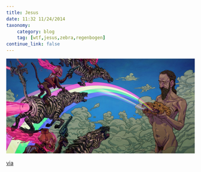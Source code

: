 ```yaml
---
title: Jesus
date: 11:32 11/24/2014
taxonomy:
    category: blog
    tag: [wtf,jesus,zebra,regenbogen]
continue_link: false
---
```

![Jesus zebra](JesusZebra.jpg)

[via](http://www.misterhonk.de/blog/14298/a-naked-jesus-with-rainbow-laser-shooting-on-his-cheetah-nipples/)


